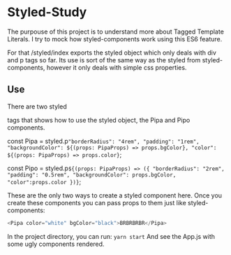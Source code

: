 # Styled-Study

The purpouse of this project is to understand more about Tagged Template Literals. I try to mock how styled-components work using this ES6 feature.

For that /styled/index exports the styled object which only deals with div and p tags so far. Its use is sort of the same way as the styled from styled-components, however it only deals with simple css properties.

## Use

There are two styled <p> tags that shows how to use the styled object, the Pipa and Pipo components.

const Pipa = styled.p`
    "borderRadius": "4rem",
    "padding": "1rem",
    "backgroundColor": ${(props: PipaProps) => props.bgColor},
    "color": ${(props: PipaProps) => props.color}
`;

const Pipo = styled.p`
${(props: PipaProps) => ({
    "borderRadius": "2rem",
    "padding": "0.5rem",
    "backgroundColor": props.bgColor,
    "color":props.color
})}
`;

These are the only two ways to create a styled component here. Once you create these components you can pass props to them just like styled-components:

```javascript
<Pipa color="white" bgColor="black">BRBRBRBR</Pipa>
```

In the project directory, you can run:
 `yarn start`
And see the App.js with some ugly components rendered.
